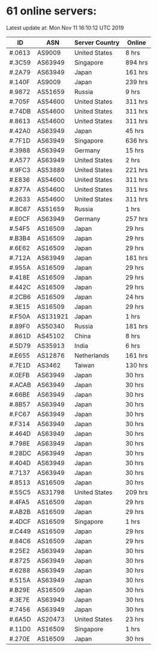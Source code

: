 # 61 online servers:

Latest update at: Mon Nov 11 16:10:12 UTC 2019

| ID | ASN | Server Country | Online |
| -- | --- | -------------- | ------ |
| #.0613 | AS9009 | United States | 8 hrs |
| #.3C59 | AS63949 | Singapore | 894 hrs |
| #.2A79 | AS63949 | Japan | 161 hrs |
| #.140F | AS9009 | Japan | 239 hrs |
| #.9872 | AS51659 | Russia | 9 hrs |
| #.705F | AS54600 | United States | 311 hrs |
| #.74DB | AS54600 | United States | 311 hrs |
| #.8613 | AS54600 | United States | 311 hrs |
| #.42A0 | AS63949 | Japan | 45 hrs |
| #.7F1D | AS63949 | Singapore | 636 hrs |
| #.3988 | AS63949 | Germany | 15 hrs |
| #.A577 | AS63949 | United States | 2 hrs |
| #.9FC3 | AS53889 | United States | 221 hrs |
| #.E836 | AS54600 | United States | 311 hrs |
| #.877A | AS54600 | United States | 311 hrs |
| #.2633 | AS54600 | United States | 311 hrs |
| #.8C67 | AS51659 | Russia | 1 hrs |
| #.E0CF | AS63949 | Germany | 257 hrs |
| #.54F5 | AS16509 | Japan | 29 hrs |
| #.B3B4 | AS16509 | Japan | 29 hrs |
| #.6E62 | AS16509 | Japan | 29 hrs |
| #.712A | AS63949 | Japan | 181 hrs |
| #.955A | AS16509 | Japan | 29 hrs |
| #.418E | AS16509 | Japan | 29 hrs |
| #.442C | AS16509 | Japan | 29 hrs |
| #.2CB6 | AS16509 | Japan | 24 hrs |
| #.3E15 | AS16509 | Japan | 29 hrs |
| #.F50A | AS131921 | Japan | 1 hrs |
| #.89F0 | AS50340 | Russia | 181 hrs |
| #.861D | AS45102 | China | 8 hrs |
| #.5D79 | AS35913 | India | 6 hrs |
| #.E655 | AS12876 | Netherlands | 161 hrs |
| #.7E1D | AS3462 | Taiwan | 130 hrs |
| #.0EFB | AS63949 | Japan | 30 hrs |
| #.ACAB | AS63949 | Japan | 30 hrs |
| #.66BE | AS63949 | Japan | 30 hrs |
| #.8B57 | AS63949 | Japan | 30 hrs |
| #.FC67 | AS63949 | Japan | 30 hrs |
| #.F314 | AS63949 | Japan | 30 hrs |
| #.464D | AS63949 | Japan | 30 hrs |
| #.798E | AS63949 | Japan | 30 hrs |
| #.28DC | AS63949 | Japan | 30 hrs |
| #.404D | AS63949 | Japan | 30 hrs |
| #.7137 | AS63949 | Japan | 30 hrs |
| #.8513 | AS16509 | Japan | 30 hrs |
| #.55C5 | AS31798 | United States | 209 hrs |
| #.4FA5 | AS16509 | Japan | 29 hrs |
| #.AB2B | AS16509 | Japan | 29 hrs |
| #.4DCF | AS16509 | Singapore | 1 hrs |
| #.C449 | AS16509 | Japan | 29 hrs |
| #.84C6 | AS16509 | Japan | 29 hrs |
| #.25E2 | AS63949 | Japan | 30 hrs |
| #.8725 | AS63949 | Japan | 30 hrs |
| #.6288 | AS63949 | Japan | 30 hrs |
| #.515A | AS63949 | Japan | 30 hrs |
| #.B29E | AS16509 | Japan | 30 hrs |
| #.3E7E | AS63949 | Japan | 30 hrs |
| #.7456 | AS63949 | Japan | 30 hrs |
| #.6A5D | AS20473 | United States | 23 hrs |
| #.11D0 | AS16509 | Singapore | 1 hrs |
| #.270E | AS16509 | Japan | 30 hrs |

